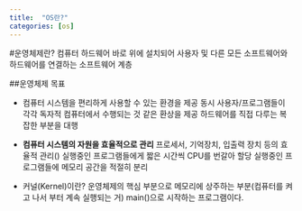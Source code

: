 ```yaml
---
title:  "OS란?"
categories: [os]
---
```

#운영체제란?
컴퓨터 하드웨어 바로 위에 설치되어 사용자 및 다른 모든 소프트웨어와 하드웨어를 연결하는 소프트웨어 계층

##운영체제 목표
- 컴퓨터 시스템을 편리하게 사용할 수 있는 환경을 제공
동시 사용자/프로그램들이 각각 독자적 컴퓨터에서 수행되는 것 같은 환상을 제공
하드웨어를 직접 다루는 복잡한 부분을 대행

- **컴퓨터 시스템의 자원을 효율적으로 관리**
프로세서, 기억장치, 입출력 장치 등의 효율적 관리()
실행중인 프로그램들에게 짧은 시간씩 CPU를 번갈아 할당
실행중인 프로그램들에 메모리 공간을 적절히 분리


- 커널(Kernel)이란?
운영체제의 핵심 부분으로 메모리에 상주하는 부분(컴퓨터를 켜고 나서 부터 계속 실행되는 거)
main()으로 시작하는 프로그램이다.
